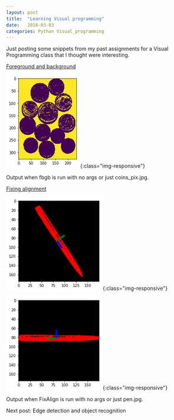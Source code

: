 ```yaml
---
layout: post
title:  "Learning Visual programming"
date:   2018-03-03
categories: Python Visual_programming
---
```

Just posting some snippets from my past assignments for a Visual Programming class
that I thought were interesting.

[Foreground and background][fgbg]

![ss1](/images/fgbg.png){:class="img-responsive"}

Output when fbgb is run with no args or just coins_pix.jpg.

[Fixing alignment][FixAlign]

![ss2](/images/FixAlign1.png){:class="img-responsive"}

![ss3](/images/FixAlign2.png){:class="img-responsive"}

Output when FixAlign is run with no args or just pen.jpg.

[fgbg]: https://github.com/jhc010/Python-Programs/blob/master/fgbg.py
[FixAlign]:   https://github.com/jhc010/Python-Programs/blob/master/FixAlign.py

Next post: Edge detection and object recognition

